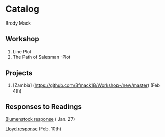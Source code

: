 # Catalog 

Brody Mack

## Workshop 

1. Line Plot 
2. The Path of  Salesman -Plot 

## Projects

1. [Zambia] (https://github.com/Bfmack18/Workshop-/new/master)  (Feb 4th)

## Responses to Readings
[Blumenstock response](https://github.com/Bfmack18/Workshop-/blob/master/Blumenstock.md) ( Jan. 27) 

[Lloyd response](https://github.com/Bfmack18/Workshop-/blob/master/Lloyd.md) (Feb. 10th)
